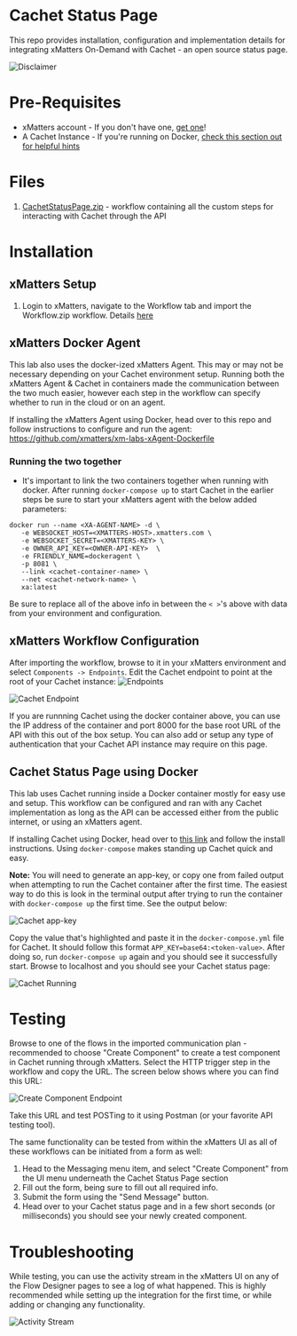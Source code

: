 # Cachet Status Page
This repo provides installation, configuration and implementation details for integrating xMatters On-Demand with Cachet - an open source status page.

![Disclaimer](media/disclaimer.png?raw=true)

# Pre-Requisites
- xMatters account - If you don't have one, [get one](https://www.xmatters.com/)!
- A Cachet Instance - If you're running on Docker, [check this section out for helpful hints](#Cachet-Status-Page-using-Docker)

# Files
1. [CachetStatusPage.zip](CachetStatusPage.zip?raw=true) - workflow containing all the custom steps for interacting with Cachet through the API

# Installation
## xMatters Setup
1. Login to xMatters, navigate to the Workflow tab and import the Workflow.zip workflow. Details [here](https://help.xmatters.com/ondemand/xmodwelcome/workflows/manage-workflows.htm#ImportExport)

## xMatters Docker Agent
This lab also uses the docker-ized xMatters Agent. This may or may not be necessary depending on your Cachet environment setup. Running both the xMatters Agent & Cachet in containers made the communication between the two much easier, however each step in the workflow can specify whether to run in the cloud or on an agent.

If installing the xMatters Agent using Docker, head over to this repo and follow instructions to configure and run the agent: https://github.com/xmatters/xm-labs-xAgent-Dockerfile

### Running the two together
- It's important to link the two containers together when running with docker. After running `docker-compose up` to start Cachet in the earlier steps be sure to start your xMatters agent with the below added parameters: 

```
docker run --name <XA-AGENT-NAME> -d \
   -e WEBSOCKET_HOST=<XMATTERS-HOST>.xmatters.com \
   -e WEBSOCKET_SECRET=<XMATTERS-KEY> \
   -e OWNER_API_KEY=<OWNER-API-KEY>  \
   -e FRIENDLY_NAME=dockeragent \
   -p 8081 \
   --link <cachet-container-name> \
   --net <cachet-network-name> \
   xa:latest
```

Be sure to replace all of the above info in between the `< >`'s above with data from your environment and configuration.

## xMatters Workflow Configuration
After importing the workflow, browse to it in your xMatters environment and select `Components -> Endpoints`. Edit the Cachet endpoint to point at the root of your Cachet instance:
![Endpoints](media/endpoints.png?raw=true)

![Cachet Endpoint](media/cachet-endpoint.png?raw=true)

If you are runnning Cachet using the docker container above, you can use the IP address of the container and port 8000 for the base root URL of the API with this out of the box setup. You can also add or setup any type of authentication that your Cachet API instance may require on this page.

## Cachet Status Page using Docker
This lab uses Cachet running inside a Docker container mostly for easy use and setup. This workflow can be configured and ran with any Cachet implementation as long as the API can be accessed either from the public internet, or using an xMatters agent.

If installing Cachet using Docker, head over to [this link](https://docs.cachethq.io/docs/get-started-with-docker) and follow the install instructions. Using `docker-compose` makes standing up Cachet quick and easy.

**Note:** You will need to generate an app-key, or copy one from failed output when attempting to run the Cachet container after the first time. The easiest way to do this is look in the terminal output after trying to run the container with `docker-compose up` the first time. See the output below:

![Cachet app-key](media/cachet-app-key.png?raw=true)

Copy the value that's highlighted and paste it in the `docker-compose.yml` file for Cachet. It should follow this format `APP_KEY=base64:<token-value>`. After doing so, run `docker-compose up` again and you should see it successfully start. Browse to localhost and you should see your Cachet status page:

![Cachet Running](media/cachet-running.png?raw=true)

# Testing
Browse to one of the flows in the imported communication plan - recommended to choose "Create Component" to create a test component in Cachet running through xMatters. Select the HTTP trigger step in the workflow and copy the URL. The screen below shows where you can find this URL:

![Create Component Endpoint](media/create-component.png?raw=true)

Take this URL and test POSTing to it using Postman (or your favorite API testing tool). 

The same functionality can be tested from within the xMatters UI as all of these workflows can be initiated from a form as well:
1. Head to the Messaging menu item, and select "Create Component" from the UI menu underneath the Cachet Status Page section 
2. Fill out the form, being sure to fill out all required info.
3. Submit the form using the "Send Message" button.
4. Head over to your Cachet status page and in a few short seconds (or milliseconds) you should see your newly created component.

# Troubleshooting
While testing, you can use the activity stream in the xMatters UI on any of the Flow Designer pages to see a log of what happened. This is highly recommended while setting up the integration for the first time, or while adding or changing any functionality.

![Activity Stream](media/activity-stream.png?raw=true)
